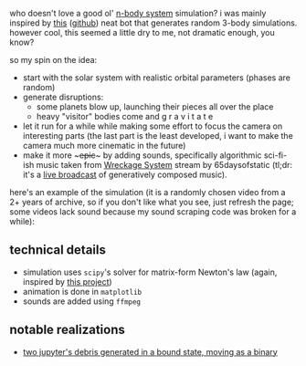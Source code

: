 who doesn't love a good ol' [n-body system](https://en.wikipedia.org/wiki/N-body_problem)
simulation? i was mainly inspired by [this](https://t.me/random_three_body_problem)
([github](https://github.com/robolamp/3_body_problem_bot)) neat bot that generates
random 3-body simulations. however cool, this seemed a little dry to me, not dramatic
enough, you know?

so my spin on the idea:

- start with the solar system with realistic orbital parameters (phases are random)
- generate disruptions:
  - some planets blow up, launching their pieces all over the place
  - heavy "visitor" bodies come and g r a v i t a t e
- let it run for a while while making some effort to focus the camera on interesting parts
  (the last part is the least developed, i want to make the camera much more cinematic in the future)
- make it more ~~~epic~~~ by adding sounds, specifically algorithmic sci-fi-ish music taken from
  [Wreckage System](https://65daysofstatic.com/WreckageSystems_FAQ) stream by 65daysofstatic (tl;dr:
  it's a [live broadcast](https://www.youtube.com/watch?v=z2Ox0Up7IUc) of generatively composed music).

here's an example of the simulation (it is a randomly chosen video from a 2+ years of archive, so if you
don't like what you see, just refresh the page; some videos lack sound because my sound scraping code
was broken for a while):

<script>
  // this is a script that generates telegram embedding script https://core.telegram.org/widgets/post
  const currentScript = document.currentScript;
  const tgScript = document.createElement("script");
  const lastPostId = 2488  // change from time to time
  tgScript.setAttribute("async", "");
  tgScript.setAttribute("src","https://telegram.org/js/telegram-widget.js?22");
  tgScript.setAttribute("data-telegram-post", `solar_system_disruption/${1 + Math.floor(Math.random() * (lastPostId + 1))}`);
  tgScript.setAttribute("data-width", "100%");
  tgScript.setAttribute("data-color", "343638");
  tgScript.setAttribute("data-dask-color", "FFFFFF");
  currentScript.insertAdjacentElement("afterend", tgScript);
</script>

## technical details

- simulation uses `scipy`'s solver for matrix-form Newton's law
  (again, inspired by [this project](https://t.me/solar_system_disruption/1521))
- animation is done in `matplotlib`
- sounds are added using `ffmpeg`

## notable realizations

- [two jupyter's debris generated in a bound state, moving as a binary](https://t.me/solar_system_disruption/1521)
